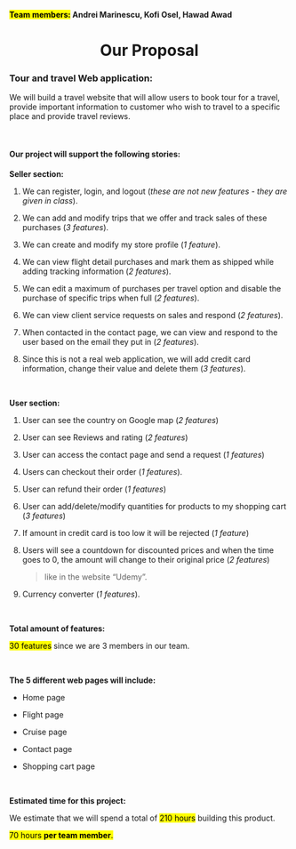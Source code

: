 
**<mark>Team members:</mark> Andrei Marinescu, Kofi Osel, Hawad Awad**

<center> <h1>Our Proposal</h1> </center>

 
### Tour and travel Web application:

We will build a travel website that will allow users to book tour for a travel, provide important information to customer who wish to travel to a specific place and provide travel reviews.

  
<br />

#### Our project will support the following stories:

**Seller section:**

1.  We can register, login, and logout (*these are not new features - they are given in class*).
    
2.  We can add and modify trips that we offer and track sales of these purchases (*3 features*).
    
3.  We can create and modify my store profile (*1 feature*).
    
4.  We can view flight detail purchases and mark them as shipped while adding tracking information (*2 features*).
    
5.  We can edit a maximum of purchases per travel option and disable the purchase of specific trips when full (*2 features*).
    
6.  We can view client service requests on sales and respond (*2 features*).
    
7.  When contacted in the contact page, we can view and respond to the user based on the email they put in (*2 features*).
    
8.  Since this is not a real web application, we will add credit card information, change their value and delete them (*3 features*).
   
<br />


**User section:**

1.  User can see the country on Google map (*2 features*)
    
2.  User can see Reviews and rating (*2 features*)
    
3.  User can access the contact page and send a request (*1 features*)
    
4.  Users can checkout their order (*1 features*).
    
5.  User can refund their order (*1 features*)
    
6.  User can add/delete/modify quantities for products to my shopping cart (*3 features*)
    
7.  If amount in credit card is too low it will be rejected (*1 feature*)
    
8.  Users will see a countdown for discounted prices and when the time goes to 0, the amount will change to their original price (*2 features*)
    >  like in the website “Udemy”.
    
9.  Currency converter (*1 features*).
  
<br />

  **Total amount of features:**
  
  <mark>30 features</mark> since we are 3 members in our team.  

  <br />
  

**The 5 different web pages will include:**

-   Home page
    

-   Flight page
    
-   Cruise page
    
-   Contact page
    
-   Shopping cart page
    
<br />

  **Estimated time for this project:**

We estimate that we will spend a total of <mark>210 hours</mark> building this product.

<mark>70 hours **per team member**.</mark>
